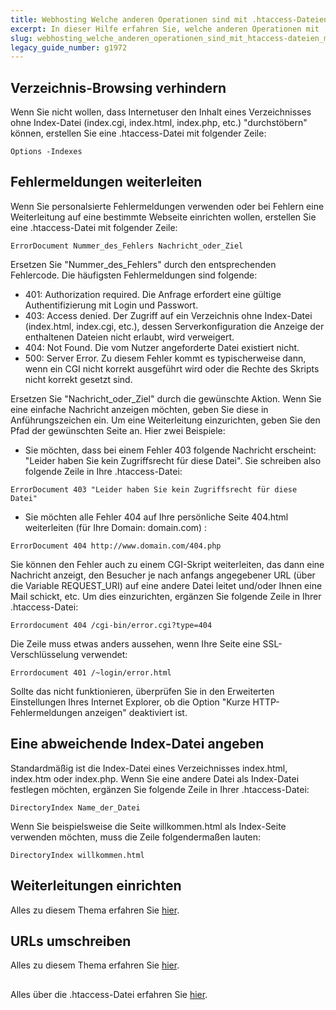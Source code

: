 ```yaml
---
title: Webhosting Welche anderen Operationen sind mit .htaccess-Dateien möglich?
excerpt: In dieser Hilfe erfahren Sie, welche anderen Operationen mit .htaccess-Dateien möglich sind
slug: webhosting_welche_anderen_operationen_sind_mit_htaccess-dateien_moglich
legacy_guide_number: g1972
---
```



## Verzeichnis-Browsing verhindern
Wenn Sie nicht wollen, dass Internetuser den Inhalt eines Verzeichnisses ohne Index-Datei (index.cgi, index.html, index.php, etc.) "durchstöbern" können, erstellen Sie eine .htaccess-Datei mit folgender Zeile:


```
Options -Indexes
```




## Fehlermeldungen weiterleiten
Wenn Sie personalsierte Fehlermeldungen verwenden oder bei Fehlern eine Weiterleitung auf eine bestimmte Webseite einrichten wollen, erstellen Sie eine .htaccess-Datei mit folgender Zeile:


```
ErrorDocument Nummer_des_Fehlers Nachricht_oder_Ziel
```


Ersetzen Sie "Nummer_des_Fehlers" durch den entsprechenden Fehlercode. Die häufigsten Fehlermeldungen sind folgende:


- 401: Authorization required. Die Anfrage erfordert eine gültige Authentifizierung mit Login und Passwort.
- 403: Access denied. Der Zugriff auf ein Verzeichnis ohne Index-Datei (index.html, index.cgi, etc.), dessen Serverkonfiguration die Anzeige der enthaltenen Dateien nicht erlaubt, wird verweigert.
- 404: Not Found. Die vom Nutzer angeforderte Datei existiert nicht.
- 500: Server Error. Zu diesem Fehler kommt es typischerweise dann, wenn ein CGI nicht korrekt ausgeführt wird oder die Rechte des Skripts nicht korrekt gesetzt sind.


Ersetzen Sie "Nachricht_oder_Ziel" durch die gewünschte Aktion. Wenn Sie eine einfache Nachricht anzeigen möchten, geben Sie diese in Anführungszeichen ein. Um eine Weiterleitung einzurichten, geben Sie den Pfad der gewünschten Seite an. Hier zwei Beispiele:


- Sie möchten, dass bei einem Fehler 403 folgende Nachricht erscheint: "Leider haben Sie kein Zugriffsrecht für diese Datei". Sie schreiben also folgende Zeile in Ihre .htaccess-Datei: 


```
ErrorDocument 403 "Leider haben Sie kein Zugriffsrecht für diese Datei"
```


- Sie möchten alle Fehler 404 auf Ihre persönliche Seite 404.html weiterleiten (für Ihre Domain: domain.com) : 


```
ErrorDocument 404 http://www.domain.com/404.php
```



Sie können den Fehler auch zu einem CGI-Skript weiterleiten, das dann eine Nachricht anzeigt, den Besucher je nach anfangs angegebener URL (über die Variable REQUEST_URI) auf eine andere Datei leitet und/oder Ihnen eine Mail schickt, etc. Um dies einzurichten, ergänzen Sie folgende Zeile in Ihrer .htaccess-Datei:


```
Errordocument 404 /cgi-bin/error.cgi?type=404
```


Die Zeile muss etwas anders aussehen, wenn Ihre Seite eine SSL-Verschlüsselung verwendet:


```
Errordocument 401 /~login/error.html
```


Sollte das nicht funktionieren, überprüfen Sie in den Erweiterten Einstellungen Ihres Internet Explorer, ob die Option "Kurze HTTP-Fehlermeldungen anzeigen" deaktiviert ist.


## Eine abweichende Index-Datei angeben
Standardmäßig ist die Index-Datei eines Verzeichnisses index.html, index.htm oder index.php. Wenn Sie eine andere Datei als Index-Datei festlegen möchten, ergänzen Sie folgende Zeile in Ihrer .htaccess-Datei:


```
DirectoryIndex Name_der_Datei
```


Wenn Sie beispielsweise die Seite willkommen.html als Index-Seite verwenden möchten, muss die Zeile folgendermaßen lauten:


```
DirectoryIndex willkommen.html
```




## Weiterleitungen einrichten
Alles zu diesem Thema erfahren Sie [hier](https://www.ovh.de/g1339.redirection-nom-de-domaine#redirection_web_via_le_htaccess).


## URLs umschreiben
Alles zu diesem Thema erfahren Sie [hier](https://www.ovh.com/fr/g1971.reecriture_durl_grace_au_mod_rewrite).


## 
Alles über die .htaccess-Datei erfahren Sie [hier](https://www.ovh.de/g1967.mutualise_tout_sur_le_fichier_htaccess).

